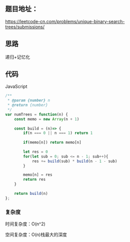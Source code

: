 ## 题目地址：

https://leetcode-cn.com/problems/unique-binary-search-trees/submissions/

## 思路

递归+记忆化



## 代码

JavaScript

```javascript
/**
 * @param {number} n
 * @return {number}
 */
var numTrees = function(n) {
    const memo = new Array(n + 1)
    
    const build = (n)=> {
        if(n === 0 || n === 1) return 1
        
        if(memo[n]) return memo[n]
        
        let res = 0
        for(let sub = 0; sub <= n - 1; sub++){
            res += build(sub) * build(n - 1 - sub) 
        }

        memo[n] = res
        return res
    }
    
    return build(n) 
};
```



### 复杂度

时间复杂度：O(n^2)

空间复杂度：O(n)栈最大的深度
